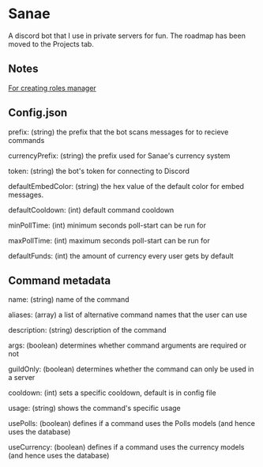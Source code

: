 # Sanae 
A discord bot that I use in private servers for fun. The roadmap has been moved to the Projects tab.

## Notes

[For creating roles manager](https://www.reddit.com/r/Discordjs/comments/m4qr8i/how_to_have_reaction_collector_run_infinitely_or/)

## Config.json

prefix: (string) the prefix that the bot scans messages for to recieve commands

currencyPrefix: (string) the prefix used for Sanae's currency system

token: (string) the bot's token for connecting to Discord

defaultEmbedColor: (string) the hex value of the default color for embed messages.

defaultCooldown: (int) default command cooldown

minPollTime: (int) minimum seconds poll-start can be run for

maxPollTime: (int) maximum seconds poll-start can be run for

defaultFunds: (int) the amount of currency every user gets by default


## Command metadata

name: (string) name of the command

aliases: (array) a list of alternative command names that the user can use

description: (string) description of the command

args: (boolean) determines whether command arguments are required or not

guildOnly: (boolean) determines whether the command can only be used in a server

cooldown: (int) sets a specific cooldown, default is in config file

usage: (string) shows the command's specific usage

usePolls: (boolean) defines if a command uses the Polls models (and hence uses the database)

useCurrency: (boolean) defines if a command uses the currency models (and hence uses the database)
